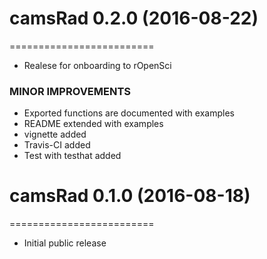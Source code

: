 # camsRad 0.2.0 (2016-08-22)
=========================
* Realese for onboarding to rOpenSci
### MINOR IMPROVEMENTS
* Exported functions are documented with examples
* README extended with examples
* vignette added
* Travis-CI added
* Test with testhat added


# camsRad 0.1.0 (2016-08-18)
=========================
* Initial public release
